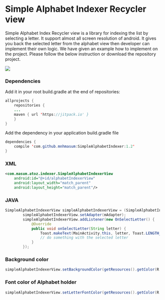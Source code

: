 # Simple Alphabet Indexer Recycler view
Simple Alphabet Index Recycler view is a library for indexing the list by selecting a letter. It support almost all screen resolution of android. It gives you back the selected letter from the alphabet view then developer can implement their own logic. We have given an example how to implement on the project. Please follow the below instruction or download the repository project.

![](https://media.giphy.com/media/3o7WIKTVGEXAwBpi6Y/giphy.gif)


### Dependencies
Add it in your root build.gradle at the end of repositories:
```Java
allprojects {
    repositories {
	...
	maven { url 'https://jitpack.io' }
    }
}
```

Add the dependency in your application build.gradle file
```Java
dependencies {
    compile 'com.github.mnhmasum:SimpleAlphabetIndexer:1.2'
}

```

### XML
```XML
<com.masum.atoz.indexer.SimpleAlphabetIndexerView
    android:id="@+id/alphabetIndexerView"
    android:layout_width="match_parent"
    android:layout_height="match_parent"/>

```

### JAVA
```Java
SimpleAlphabetIndexerView simpleAlphabetIndexerView = (SimpleAlphabetIndexerView) findViewById(R.id.alphabetIndexerView);
        simpleAlphabetIndexerView.setAdapter(mAdapter);
        simpleAlphabetIndexerView.addListener(new OnSelectLetter() {
            @Override
            public void onSelectLetter(String letter) {
                Toast.makeText(MainActivity.this, letter, Toast.LENGTH_SHORT).show();
                // do something with the selected letter
            }
        });

```
### Background color
```Java
simpleAlphabetIndexerView.setBackgroundColor(getResources().getColor(R.color.colorPrimaryDark));
```
### Font color of Alphabet holder
```Java
simpleAlphabetIndexerView.setLetterFontColor(getResources().getColor(R.color.white))
```




